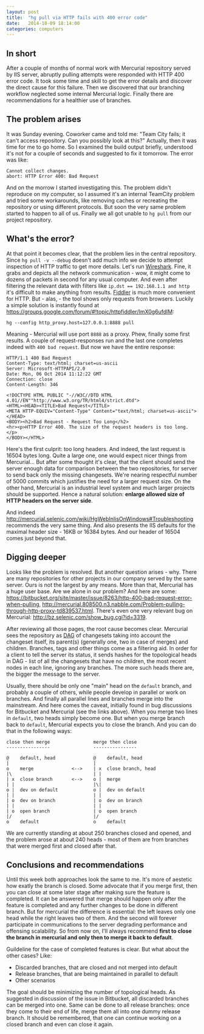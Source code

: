 ```yaml
---
layout: post
title:  "hg pull via HTTP fails with 400 error code"
date:   2014-10-09 18:14:00
categories: computers
---
```


## In short

After a couple of months of normal work with Mercurial repository served by IIS
server, abruptly pulling attempts were responded with HTTP 400 error code. It
took some time and skill to get the error details and discover the direct cause
for this failure. Then we discovered that our branching workflow neglected some
internal Mercurial logic. Finally there are recommendations for a healthier
use of branches.

## The problem arises

It was Sunday evening. Coworker came and told me: "Team City fails; it can't
access repository. Can you possibly look at this?" Actually, then it was time
for me to go home. So I examined the build output briefly, understood it's not
for a couple of seconds and suggested to fix it tomorrow. The error was like:

    Cannot collect changes.
    abort: HTTP Error 400: Bad Request

And on the morrow I started investigating this. The problem didn't reproduce
on my computer, so I assumed it's an internal TeamCity problem and tried some
workarounds, like removing caches or recreating the repository or using
different protocols. But soon the very same problem started to happen to all of
us. Finally we all got unable to `hg pull` from our project repository.

## What's the error?

At that point it becomes clear, that the problem lies in the central
repository. Since `hg pull -v --debug` doesn't add much info we decide to
attempt inspection of HTTP traffic to get more details.
Let's run [Wireshark](https://www.wireshark.org/). Fine, it grabs and depicts
all the network communication -
wow, it might come to dozens of packets in second for any usual computer. And
even after filtering the relevant data with filters like
`ip.dst == 192.168.1.1 and http` it's difficult to make anything from results.
[Fiddler](https://www.wireshark.org/) is much more convenient for HTTP. But -
alas, - the tool shows only
requests from browsers. Luckily a simple solution is instantly found at
<https://groups.google.com/forum/#!topic/httpfiddler/ImX0g6ufdlM>:

    hg --config http_proxy.host=127.0.0.1:8888 pull

Meaning - Mercurial will use port `8888` as a proxy. Phew, finally some first
results. A couple of request-responses run and the last one completes indeed
with `400 bad request`. But now we have the entire response:

    HTTP/1.1 400 Bad Request
    Content-Type: text/html; charset=us-ascii
    Server: Microsoft-HTTPAPI/2.0
    Date: Mon, 06 Oct 2014 11:12:22 GMT
    Connection: close
    Content-Length: 346
    
    <!DOCTYPE HTML PUBLIC "-//W3C//DTD HTML 4.01//EN""http://www.w3.org/TR/html4/strict.dtd">
    <HTML><HEAD><TITLE>Bad Request</TITLE>
    <META HTTP-EQUIV="Content-Type" Content="text/html; charset=us-ascii"></HEAD>
    <BODY><h2>Bad Request - Request Too Long</h2>
    <hr><p>HTTP Error 400. The size of the request headers is too long.</p>
    </BODY></HTML>

Here's the first culprit: too long headers. And indeed, the last request is
16504 bytes long. Quite a large one, one would expect nicer things from
Mercurial... But after some thought it's clear, that the client should send the
server enough data for comparison between the two repositories, for server to
send back only the missing changesets. We're nearing respectful number of 5000
commits which justifies the need for a larger request size. On the other hand,
Mercurial is an industrial level system and much larger projects should be
supported. Hence a natural solution:
**enlarge allowed size of HTTP headers on the server side**.

And indeed
<http://mercurial.selenic.com/wiki/HgWebInIisOnWindows#Troubleshooting>
recommends the very same thing. And also presents the IIS defaults for the
maximal header size - 16KB or 16384 bytes. And our header of 16504 comes just
beyond that.

## Digging deeper

Looks like the problem is resolved. But another question arises - why. There
are many repositories for other projects in our company served by the same
server. Ours is not the largest by any means. More than that, Mercurial has a
huge user base. Are we alone in our problem? And here are some:
<https://bitbucket.org/site/master/issue/8263/http-400-bad-request-error-when-pulling>,
<http://mercurial.808500.n3.nabble.com/Problem-pulling-through-http-proxy-td839537.html>.
There's even one very relevant bug on Mercurial:
<http://bz.selenic.com/show_bug.cgi?id=3319>.

After reviewing all those pages, the root cause becomes clear. Mercurial sees
the repository as [DAG](http://en.wikipedia.org/wiki/Directed_acyclic_graph) of
changesets taking into account the changeset itself, its parent(s) (generally
one, two in case of merges) and children. Branches, tags and other things come
as a filtering aid. In order for a client to tell the server its status, it sends
hashes for the topological heads in DAG - list of all the changesets that have
no children, the most recent nodes in each line, ignoring any branches. The more
such heads there are, the bigger the message to the server.

Usually, there should be only one "main" head on the `default` branch, and
probably a couple of others, while people develop in parallel or work on
branches. And finally all parallel lines and branches merge into the mainstream.
And here comes the caveat, initially found in bug discussions for Bitbucket
and Mercurial (see the links above). When you merge two lines in `default`, two
heads simply become one. But when you merge branch back to `default`, Mercurial
expects you to close the branch. And you can do that in the following ways:

    close then merge                merge then close
    ----------------                ----------------
    
    @    default, head              @    default, head
    |                               |
    o    merge              <-->    | x  close branch, head
    |\                              | |
    | x  close branch       <-->    o |  merge
    | |                             |\|
    o |  dev on default             o |  dev on default
    | |                             | |
    | o  dev on branch              | o  dev on branch
    | |                             | |
    | o  open branch                | o  open branch
    |/                              |/
    o    default                    o    default

We are currently standing at about 250 branches closed and opened, and the
problem arose at about 240 heads - most of them are from branches that were
merged first and closed after that.

## Conclusions and recommendations

Until this week both approaches look the same to me. It's more of aestetic
how exatly the branch is closed. Some advocate that if you merge first, then you
can close at some later stage after making sure the feature is completed. It can
be answered that merge should happen only after the feature is completed and any
further changes to be done in different branch. But for mercurial the difference
is essential: the left leaves only one head while the right leaves two of them.
And the second will forever participate in communications to the server
degrading performance and offensing scalability. So from now on, I'll always
recommend
**first to close the branch in mercurial and only then to merge it back to default**.

Guildeline for the case of completed features is clear. But what about the other
cases? Like:

* Discarded branches, that are closed and not merged into default
* Release branches, that are being maintained in parallel to default
* Other scenarios

The goal should be minimizing the number of topological heads. As suggested in
discussion of the issue in Bitbucket, all discarded branches can be merged into
one. Same can be done to all release branches: once they come to their end of
life, merge them all into one dummy release branch. It should be remembered,
that one can continue working on a closed branch and even can close it again.

